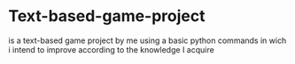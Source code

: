 # Text-based-game-project
is a text-based game project by me using a basic python commands in wich i intend to improve according to the knowledge I acquire
